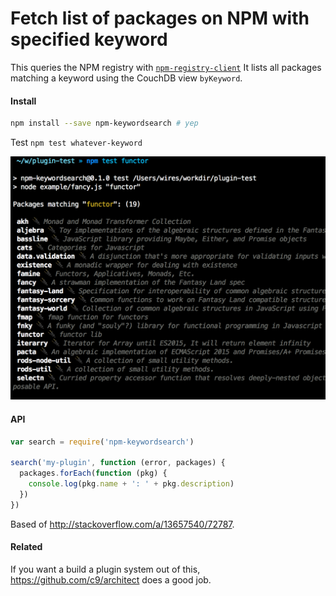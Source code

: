 # Fetch list of packages on NPM with specified keyword

This queries the NPM registry with
[`npm-registry-client`](https://github.com/npm/npm-registry-client)
It lists all packages matching a keyword using the CouchDB view `byKeyword`.

#### Install

```sh
npm install --save npm-keywordsearch # yep
```

Test `npm test whatever-keyword`

[![example screenshot](example/fancyhipster.png)](example/fancy.js)


#### API

```js
var search = require('npm-keywordsearch')

search('my-plugin', function (error, packages) {
  packages.forEach(function (pkg) {
    console.log(pkg.name + ': ' + pkg.description)
  })
})
```

Based of http://stackoverflow.com/a/13657540/72787.

#### Related

If you want a build a plugin system out of this,
https://github.com/c9/architect does a good job.
